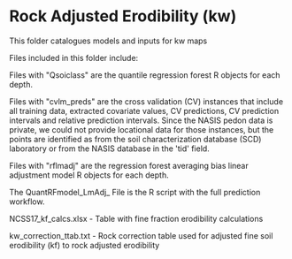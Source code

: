 # Rock Adjusted Erodibility (kw)

This folder catalogues models and inputs for kw maps

Files included in this folder include:

Files with "Qsoiclass" are the quantile regression forest R objects for each depth.

Files with "cvlm_preds" are the cross validation (CV) instances that include all training data, extracted covariate values, CV predictions, CV prediction intervals and relative prediction intervals. Since the NASIS pedon data is private, we could not provide locational data for those instances, but the points are identified as from the soil characterization database (SCD) laboratory or from the NASIS database in the 'tid' field.

Files with "rflmadj" are the regression forest averaging bias linear adjustment model R objects for each depth.

The QuantRFmodel_LmAdj_ File is the R script with the full prediction workflow.

NCSS17_kf_calcs.xlsx - Table with fine fraction erodibility calculations

kw_correction_ttab.txt - Rock correction table used for adjusted fine soil erodibility (kf) to rock adjusted erodibility

